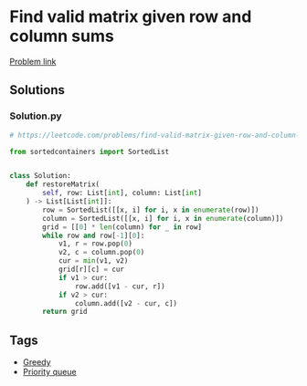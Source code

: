 # Find valid matrix given row and column sums

[Problem link](https://leetcode.com/problems/find-valid-matrix-given-row-and-column-sums/)

## Solutions


### Solution.py
```py
# https://leetcode.com/problems/find-valid-matrix-given-row-and-column-sums/

from sortedcontainers import SortedList


class Solution:
    def restoreMatrix(
        self, row: List[int], column: List[int]
    ) -> List[List[int]]:
        row = SortedList([[x, i] for i, x in enumerate(row)])
        column = SortedList([[x, i] for i, x in enumerate(column)])
        grid = [[0] * len(column) for _ in row]
        while row and row[-1][0]:
            v1, r = row.pop(0)
            v2, c = column.pop(0)
            cur = min(v1, v2)
            grid[r][c] = cur
            if v1 > cur:
                row.add([v1 - cur, r])
            if v2 > cur:
                column.add([v2 - cur, c])
        return grid
```
## Tags

* [Greedy](/README.md#Greedy)
* [Priority queue](/README.md#Priority_queue)
